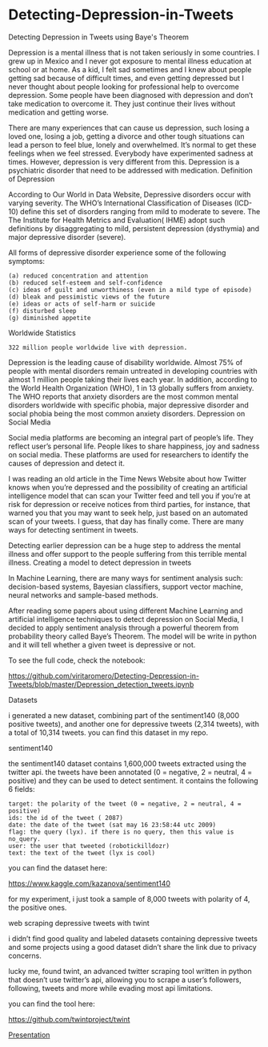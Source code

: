 # Detecting-Depression-in-Tweets
Detecting Depression in Tweets using Baye's Theorem

Depression is a mental illness that is not taken seriously in some countries. I grew up in Mexico and I never got exposure to mental illness education at school or at home. As a kid, I felt sad sometimes and I knew about people getting sad because of difficult times, and even getting depressed but I never thought about people looking for professional help to overcome depression. Some people have been diagnosed with depression and don’t take medication to overcome it. They just continue their lives without medication and getting worse.

There are many experiences that can cause us depression, such losing a loved one, losing a job, getting a divorce and other tough situations can lead a person to feel blue, lonely and overwhelmed. It’s normal to get these feelings when we feel stressed. Everybody have experimented sadness at times. However, depression is very different from this. Depression is a psychiatric disorder that need to be addressed with medication.
Definition of Depression

According to Our World in Data Website, Depressive disorders occur with varying severity. The WHO’s International Classification of Diseases (ICD-10) define this set of disorders ranging from mild to moderate to severe. The The Institute for Health Metrics and Evaluation( IHME) adopt such definitions by disaggregating to mild, persistent depression (dysthymia) and major depressive disorder (severe).

All forms of depressive disorder experience some of the following symptoms:

    (a) reduced concentration and attention
    (b) reduced self-esteem and self-confidence
    (c) ideas of guilt and unworthiness (even in a mild type of episode)
    (d) bleak and pessimistic views of the future
    (e) ideas or acts of self-harm or suicide
    (f) disturbed sleep
    (g) diminished appetite

Worldwide Statistics

    322 million people worldwide live with depression.

Depression is the leading cause of disability worldwide. Almost 75% of people with mental disorders remain untreated in developing countries with almost 1 million people taking their lives each year. In addition, according to the World Health Organization (WHO), 1 in 13 globally suffers from anxiety. The WHO reports that anxiety disorders are the most common mental disorders worldwide with specific phobia, major depressive disorder and social phobia being the most common anxiety disorders.
Depression on Social Media

Social media platforms are becoming an integral part of people’s life. They reflect user’s personal life. People likes to share happiness, joy and sadness on social media. These platforms are used for researchers to identify the causes of depression and detect it.

I was reading an old article in the Time News Website about how Twitter knows when you’re depressed and the possibility of creating an artificial intelligence model that can scan your Twitter feed and tell you if you’re at risk for depression or receive notices from third parties, for instance, that warned you that you may want to seek help, just based on an automated scan of your tweets. I guess, that day has finally come. There are many ways for detecting sentiment in tweets.

Detecting earlier depression can be a huge step to address the mental illness and offer support to the people suffering from this terrible mental illness.
Creating a model to detect depression in tweets

In Machine Learning, there are many ways for sentiment analysis such: decision-based systems, Bayesian classifiers, support vector machine, neural networks and sample-based methods.

After reading some papers about using different Machine Learning and artificial intelligence techniques to detect depression on Social Media, I decided to apply sentiment analysis through a powerful theorem from probability theory called Baye’s Theorem. The model will be write in python and it will tell whether a given tweet is depressive or not.

To see the full code, check the notebook: 

https://github.com/viritaromero/Detecting-Depression-in-Tweets/blob/master/Depression_detection_tweets.ipynb

Datasets

i generated a new dataset, combining part of the sentiment140 (8,000 positive tweets), and another one for depressive tweets (2,314 tweets), with a total of 10,314 tweets. you can find this dataset in my repo.

sentiment140

the sentiment140 dataset contains 1,600,000 tweets extracted using the twitter api. the tweets have been annotated (0 = negative, 2 = neutral, 4 = positive) and they can be used to detect sentiment. it contains the following 6 fields:

    target: the polarity of the tweet (0 = negative, 2 = neutral, 4 = positive)
    ids: the id of the tweet ( 2087)
    date: the date of the tweet (sat may 16 23:58:44 utc 2009)
    flag: the query (lyx). if there is no query, then this value is no_query.
    user: the user that tweeted (robotickilldozr)
    text: the text of the tweet (lyx is cool)

you can find the dataset here:

https://www.kaggle.com/kazanova/sentiment140

for my experiment, i just took a sample of 8,000 tweets with polarity of 4, the positive ones.

web scraping depressive tweets with twint

i didn’t find good quality and labeled datasets containing depressive tweets and some projects using a good dataset didn’t share the link due to privacy concerns.

lucky me, found twint, an advanced twitter scraping tool written in python that doesn’t use twitter’s api, allowing you to scrape a user’s followers, following, tweets and more while evading most api limitations.

you can find the tool here:

https://github.com/twintproject/twint

[Presentation](https://docs.google.com/presentation/d/12-V5D80v9Y_cD8GfGdRu99k4TuAUe6LTmRVLLTUYrMU/edit?usp=sharing)
